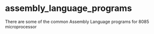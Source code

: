 # assembly_language_programs
There are some of the common Assembly Language programs for 8085 microprocessor
